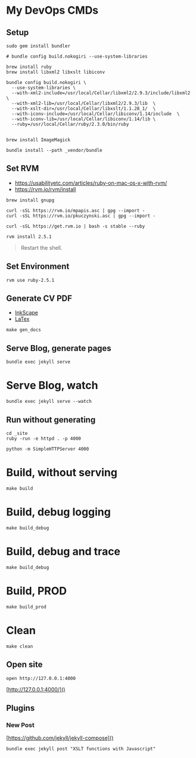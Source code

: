 # My DevOps CMDs

## Setup

~~~
sudo gem install bundler

# bundle config build.nokogiri --use-system-libraries

brew install ruby
brew install libxml2 libxslt libiconv

bundle config build.nokogiri \
  --use-system-libraries \
  --with-xml2-include=/usr/local/Cellar/libxml2/2.9.3/include/libxml2 \
  --with-xml2-lib=/usr/local/Cellar/libxml2/2.9.3/lib  \
  --with-xslt-dir=/usr/local/Cellar/libxslt/1.1.28_1/  \
  --with-iconv-include=/usr/local/Cellar/libiconv/1.14/include  \
  --with-iconv-lib=/usr/local/Cellar/libiconv/1.14/lib \
  --ruby=/usr/local/Cellar/ruby/2.3.0/bin/ruby


brew install ImageMagick

bundle install --path _vendor/bundle
~~~

## Set RVM

- <https://usabilityetc.com/articles/ruby-on-mac-os-x-with-rvm/>
- <https://rvm.io/rvm/install>

~~~
brew install gnupg
~~~

~~~
curl -sSL https://rvm.io/mpapis.asc | gpg --import -
curl -sSL https://rvm.io/pkuczynski.asc | gpg --import -
~~~

~~~
curl -sSL https://get.rvm.io | bash -s stable --ruby
~~~

~~~
rvm install 2.5.1
~~~

> Restart the shell.

## Set Environment

~~~
rvm use ruby-2.5.1
~~~

## Generate CV PDF

- [InkScape](_docs/inkscape)
- [LaTex](_docs/latex)

~~~
make gen_docs
~~~

## Serve Blog, generate pages

~~~
bundle exec jekyll serve
~~~

# Serve Blog, watch

~~~
bundle exec jekyll serve --watch
~~~

## Run without generating

~~~
cd _site
ruby -run -e httpd . -p 4000

python -m SimpleHTTPServer 4000
~~~

# Build, without serving

~~~
make build
~~~

# Build, debug logging

~~~
make build_debug
~~~

# Build, debug and trace

~~~
make build_debug
~~~

# Build, PROD

~~~
make build_prod
~~~

# Clean

~~~
make clean
~~~

## Open site

~~~
open http://127.0.0.1:4000
~~~

[http://127.0.0.1:4000/]()

## Plugins

### New Post

[https://github.com/jekyll/jekyll-compose]()

~~~
bundle exec jekyll post "XSLT functions with Javascript"
~~~
